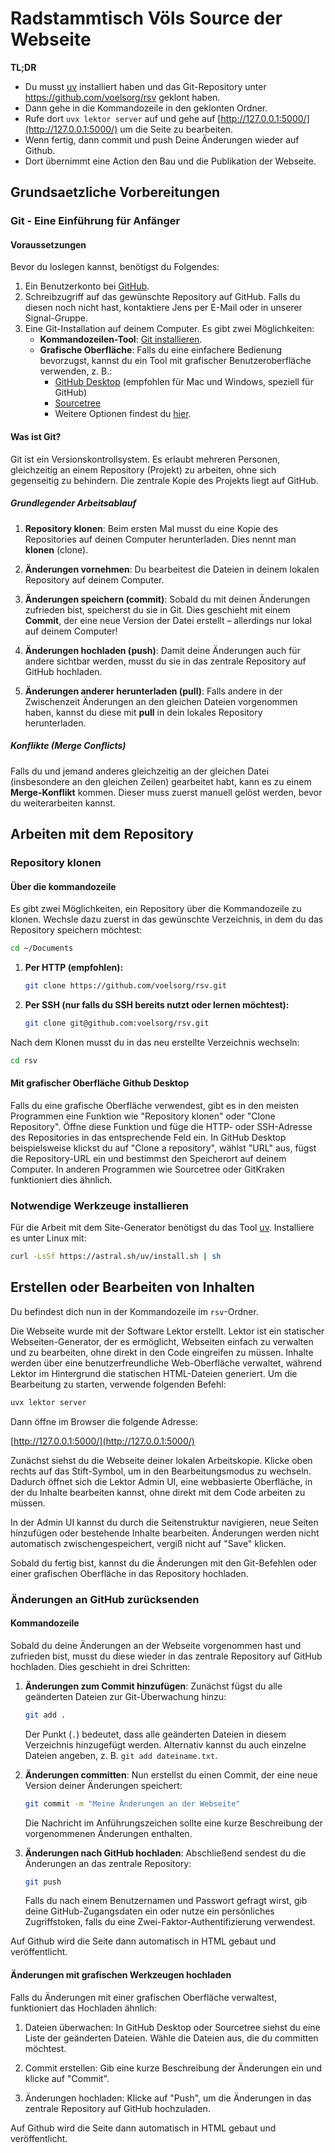 # Radstammtisch Völs Source der Webseite

**TL;DR**
- Du musst [uv](https://docs.astral.sh/uv/) installiert haben und das Git-Repository unter https://github.com/voelsorg/rsv geklont haben.
- Dann gehe in die Kommandozeile in den geklonten Ordner.
- Rufe dort `uvx lektor server` auf und gehe auf [http://127.0.0.1:5000/](http://127.0.0.1:5000/) um die Seite zu bearbeiten.
- Wenn fertig, dann commit und push Deine Änderungen wieder auf Github.
- Dort übernimmt eine Action den Bau und die Publikation der Webseite.

## Grundsaetzliche Vorbereitungen

### Git - Eine Einführung für Anfänger

#### Voraussetzungen

Bevor du loslegen kannst, benötigst du Folgendes:

1. Ein Benutzerkonto bei [GitHub](https://github.com/signup).
2. Schreibzugriff auf das gewünschte Repository auf GitHub. Falls du diesen noch nicht hast, kontaktiere Jens per E-Mail oder in unserer Signal-Gruppe.
3. Eine Git-Installation auf deinem Computer. Es gibt zwei Möglichkeiten:
   - **Kommandozeilen-Tool**: [Git installieren](https://docs.github.com/de/get-started/getting-started-with-git/set-up-git).
   - **Grafische Oberfläche**: Falls du eine einfachere Bedienung bevorzugst, kannst du ein Tool mit grafischer Benutzeroberfläche verwenden, z. B.:
     - [GitHub Desktop](https://github.com/apps/desktop) (empfohlen für Mac und Windows, speziell für GitHub)
     - [Sourcetree](https://www.sourcetreeapp.com/)
     - Weitere Optionen findest du [hier](https://git-scm.com/downloads/guis).

#### Was ist Git?

Git ist ein Versionskontrollsystem. Es erlaubt mehreren Personen, gleichzeitig an einem Repository (Projekt) zu arbeiten, ohne sich gegenseitig zu behindern. Die zentrale Kopie des Projekts liegt auf GitHub.

##### Grundlegender Arbeitsablauf

1. **Repository klonen**: Beim ersten Mal musst du eine Kopie des Repositories auf deinen Computer herunterladen. Dies nennt man **klonen** (clone).

2. **Änderungen vornehmen**: Du bearbeitest die Dateien in deinem lokalen Repository auf deinem Computer.

3. **Änderungen speichern (commit)**: Sobald du mit deinen Änderungen zufrieden bist, speicherst du sie in Git. Dies geschieht mit einem **Commit**, der eine neue Version der Datei erstellt – allerdings nur lokal auf deinem Computer!

4. **Änderungen hochladen (push)**: Damit deine Änderungen auch für andere sichtbar werden, musst du sie in das zentrale Repository auf GitHub hochladen.

5. **Änderungen anderer herunterladen (pull)**: Falls andere in der Zwischenzeit Änderungen an den gleichen Dateien vorgenommen haben, kannst du diese mit **pull** in dein lokales Repository herunterladen.

##### Konflikte (Merge Conflicts)

Falls du und jemand anderes gleichzeitig an der gleichen Datei (insbesondere an den gleichen Zeilen) gearbeitet habt, kann es zu einem **Merge-Konflikt** kommen. Dieser muss zuerst manuell gelöst werden, bevor du weiterarbeiten kannst.


## Arbeiten mit dem Repository

### Repository klonen

#### Über die kommandozeile

Es gibt zwei Möglichkeiten, ein Repository über die Kommandozeile zu klonen. Wechsle dazu zuerst in das gewünschte Verzeichnis, in dem du das Repository speichern möchtest:

```bash
cd ~/Documents
```

1. **Per HTTP (empfohlen):**
   ```bash
   git clone https://github.com/voelsorg/rsv.git
   ```
2. **Per SSH (nur falls du SSH bereits nutzt oder lernen möchtest):**
   ```bash
   git clone git@github.com:voelsorg/rsv.git
   ```

Nach dem Klonen musst du in das neu erstellte Verzeichnis wechseln:

```bash
cd rsv
```

#### Mit grafischer Oberfläche Github Desktop

Falls du eine grafische Oberfläche verwendest, gibt es in den meisten Programmen eine Funktion wie "Repository klonen" oder "Clone Repository".
Öffne diese Funktion und füge die HTTP- oder SSH-Adresse des Repositories in das entsprechende Feld ein.
In GitHub Desktop beispielsweise klickst du auf "Clone a repository", wählst "URL" aus, fügst die Repository-URL ein und bestimmst den Speicherort auf deinem Computer.
In anderen Programmen wie Sourcetree oder GitKraken funktioniert dies ähnlich.

### Notwendige Werkzeuge installieren

Für die Arbeit mit dem Site-Generator benötigst du das Tool [uv](https://docs.astral.sh/uv/). Installiere es unter Linux mit:

```bash
curl -LsSf https://astral.sh/uv/install.sh | sh
```

## Erstellen oder Bearbeiten von Inhalten

Du befindest dich nun in der Kommandozeile im `rsv`-Ordner.

Die Webseite wurde mit der Software Lektor erstellt.
Lektor ist ein statischer Webseiten-Generator, der es ermöglicht, Webseiten einfach zu verwalten und zu bearbeiten, ohne direkt in den Code eingreifen zu müssen.
Inhalte werden über eine benutzerfreundliche Web-Oberfläche verwaltet, während Lektor im Hintergrund die statischen HTML-Dateien generiert.
Um die Bearbeitung zu starten, verwende folgenden Befehl:

```bash
uvx lektor server
```

Dann öffne im Browser die folgende Adresse:

[http://127.0.0.1:5000/](http://127.0.0.1:5000/)

Zunächst siehst du die Webseite deiner lokalen Arbeitskopie.
Klicke oben rechts auf das Stift-Symbol, um in den Bearbeitungsmodus zu wechseln.
Dadurch öffnet sich die Lektor Admin UI, eine webbasierte Oberfläche, in der du Inhalte bearbeiten kannst, ohne direkt mit dem Code arbeiten zu müssen.

In der Admin UI kannst du durch die Seitenstruktur navigieren, neue Seiten hinzufügen oder bestehende Inhalte bearbeiten.
Änderungen werden nicht automatisch zwischengespeichert, vergiß nicht auf "Save" klicken.

Sobald du fertig bist, kannst du die Änderungen mit den Git-Befehlen oder einer grafischen Oberfläche in das Repository hochladen.

### Änderungen an GitHub zurücksenden

#### Kommandozeile

Sobald du deine Änderungen an der Webseite vorgenommen hast und zufrieden bist, musst du diese wieder in das zentrale Repository auf GitHub hochladen. Dies geschieht in drei Schritten:

1. **Änderungen zum Commit hinzufügen**: Zunächst fügst du alle geänderten Dateien zur Git-Überwachung hinzu:

   ```bash
   git add .
   ```

   Der Punkt (`.`) bedeutet, dass alle geänderten Dateien in diesem Verzeichnis hinzugefügt werden. Alternativ kannst du auch einzelne Dateien angeben, z. B. `git add dateiname.txt`.

2. **Änderungen committen**: Nun erstellst du einen Commit, der eine neue Version deiner Änderungen speichert:

   ```bash
   git commit -m "Meine Änderungen an der Webseite"
   ```

   Die Nachricht im Anführungszeichen sollte eine kurze Beschreibung der vorgenommenen Änderungen enthalten.

3. **Änderungen nach GitHub hochladen**: Abschließend sendest du die Änderungen an das zentrale Repository:

   ```bash
   git push
   ```

   Falls du nach einem Benutzernamen und Passwort gefragt wirst, gib deine GitHub-Zugangsdaten ein oder nutze ein persönliches Zugriffstoken, falls du eine Zwei-Faktor-Authentifizierung verwendest.

Auf Github wird die Seite dann automatisch in HTML gebaut und veröffentlicht.


#### Änderungen mit grafischen Werkzeugen hochladen

Falls du Änderungen mit einer grafischen Oberfläche verwaltest, funktioniert das Hochladen ähnlich:

1. Dateien überwachen: In GitHub Desktop oder Sourcetree siehst du eine Liste der geänderten Dateien. Wähle die Dateien aus, die du committen möchtest.

2. Commit erstellen: Gib eine kurze Beschreibung der Änderungen ein und klicke auf "Commit".

3. Änderungen hochladen: Klicke auf "Push", um die Änderungen in das zentrale Repository auf GitHub hochzuladen.

Auf Github wird die Seite dann automatisch in HTML gebaut und veröffentlicht.
